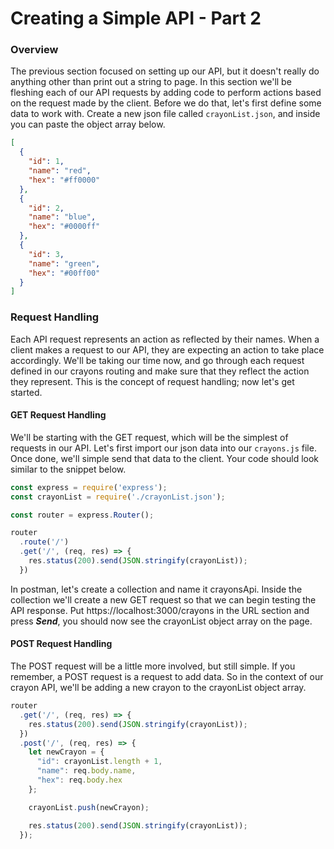# Creating a Simple API - Part 2



### Overview

The previous section focused on setting up our API, but it doesn't really do anything other than print out a string to page. In this section we'll be fleshing each of our API requests by adding code to perform actions based on the request made by the client. Before we do that, let's first define some data to work with. Create a new json file called <code>crayonList.json</code>, and inside you can paste the object array below.

```json
[
  {
    "id": 1,
    "name": "red",
    "hex": "#ff0000" 
  },
  {
    "id": 2,
    "name": "blue",
    "hex": "#0000ff" 
  },
  {
    "id": 3,
    "name": "green",
    "hex": "#00ff00" 
  }
]
```



### Request Handling

 Each API request represents an action as reflected by their names. When a client makes a request to our API, they are expecting an action to take place accordingly. We'll be taking our time now, and go through each request defined in our crayons routing and make sure that they reflect the action they represent. This is the concept of request handling; now let's get started.



#### GET Request Handling

We'll be starting with the GET request, which will be the simplest of requests in our API. Let's first import our json data into our <code>crayons.js</code> file. Once done, we'll simple send that data to the client. Your code should look similar to the snippet below.

```js
const express = require('express');
const crayonList = require('./crayonList.json');

const router = express.Router();

router
  .route('/')
  .get('/', (req, res) => {
    res.status(200).send(JSON.stringify(crayonList));
  })
```

In postman, let's create a collection and name it crayonsApi. Inside the collection we'll create a new GET request so that we can begin testing the API response. Put https://localhost:3000/crayons in the URL section and press ***Send***, you should now see the crayonList object array on the page.



#### POST Request Handling

The POST request will be a little more involved, but still simple. If you remember, a POST request is a request to add data. So in the context of our crayon API, we'll be adding a new crayon to the crayonList object array. 

```js
router
  .get('/', (req, res) => {
    res.status(200).send(JSON.stringify(crayonList));
  })
  .post('/', (req, res) => {
    let newCrayon = {
      "id": crayonList.length + 1,
      "name": req.body.name,
      "hex": req.body.hex
    };

    crayonList.push(newCrayon);

    res.status(200).send(JSON.stringify(crayonList));
  });
```

